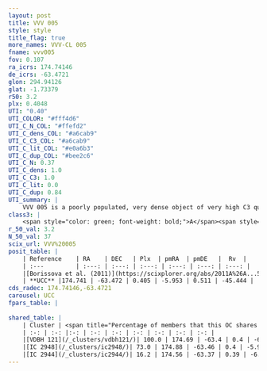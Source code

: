 ```yaml
---
layout: post
title: VVV 005
style: style
title_flag: true
more_names: VVV-CL 005
fname: vvv005
fov: 0.107
ra_icrs: 174.74146
de_icrs: -63.4721
glon: 294.94126
glat: -1.73379
r50: 3.2
plx: 0.4048
UTI: "0.40"
UTI_COLOR: "#fff4d6"
UTI_C_N_COL: "#ffefd2"
UTI_C_dens_COL: "#a6cab9"
UTI_C_C3_COL: "#a6cab9"
UTI_C_lit_COL: "#e0a6b3"
UTI_C_dup_COL: "#bee2c6"
UTI_C_N: 0.37
UTI_C_dens: 1.0
UTI_C_C3: 1.0
UTI_C_lit: 0.0
UTI_C_dup: 0.84
UTI_summary: |
    VVV 005 is a poorly populated, very dense object of very high C3 quality. It is rarely studied in the literature, with no articles listed in the last 14 years.<br><br>This is very likely a unique object, which shares a small percentage of members with at least one previously reported entry.
class3: |
    <span style="color: green; font-weight: bold;">A</span><span style="color: green; font-weight: bold;">A</span>
r_50_val: 3.2
N_50_val: 37
scix_url: VVV%20005
posit_table: |
    | Reference    | RA    | DEC   | Plx  | pmRA  | pmDE   |  Rv  |
    | :---         | :---: | :---: | :---: | :---: | :---: | :---: |
    |[Borissova et al. (2011)](https://scixplorer.org/abs/2011A%26A...532A.131B) | 174.746 | -63.479 | -- | -- | -- | -- |
    | **UCC** |174.741 | -63.472 | 0.405 | -5.953 | 0.511 | -45.444 | 
cds_radec: 174.74146,-63.4721
carousel: UCC
fpars_table: |
    
shared_table: |
    | Cluster | <span title="Percentage of members that this OC shares with the ones listed">%</span>   | RA   | DEC   | Plx   | pmRA  | pmDE  | Rv | UTI |
    | :-: | :-: |:-: | :-: | :-: | :-: | :-: | :-: | :-: |
    |[VDBH 121](/_clusters/vdbh121/)| 100.0 | 174.69 | -63.4 | 0.4 | -6.01 | 0.65 | 0.02 |0.56 |
    |[IC 2948](/_clusters/ic2948/)| 73.0 | 174.88 | -63.46 | 0.4 | -5.95 | 0.65 | -11.68 |0.7 |
    |[IC 2944](/_clusters/ic2944/)| 16.2 | 174.56 | -63.37 | 0.39 | -6.09 | 0.66 | 0.02 |0.89 |
---
```


